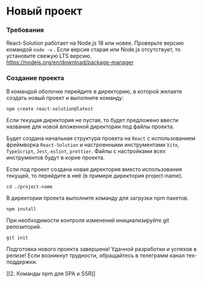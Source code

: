 # Новый проект

### Требования

React-Solution работает на Node.js 18 или новее. Проверьте версию командой `node -v` . Если версия старая или Node.js отсутствует, то установите свежую LTS версию. https://nodejs.org/en/download/package-manager 
### Создание проекта

В командой оболочке перейдите в директорию, в которой желаете создать новый проект и выполните команду:

```
npm create react-solution@latest
```

Если текущая директория не пустая, то будет предложено ввести название для новой вложенной директории под файлы проекта. 

Будет создана начальная структура проекта на `React` с использованием фреймворка `React-Solution` и настроенными инструментами `Vite`, `TypeScript`, `Jest`, `eslint`, `prettier`. Файлы с настройками всех инструментов будут в корне проекта.

Если под проект создана новая директория вместо использования текущей, то перейдите в неё (в примере директория project-name).

```
cd ./project-name
```

В директории проекта выполните команду для загрузки npm пакетов.

```
npm install
```

При необходимости контроля изменений инициализируйте git репозиторий. 

```
git init
```

Подготовка нового проекта завершена! Удачной разработки и успехов в релизе! Если возникнут трудности, обращайтесь в телеграмм канал тех-поддержки. 

[[2. Команды npm для SPA и SSR]]





